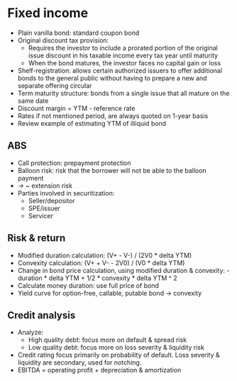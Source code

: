 # Fixed income
- Plain vanilla bond: standard coupon bond
- Original discount tax provision:
    - Requires the investor to include a prorated portion of the original issue discount
      in his taxable income every tax year until maturity
    - When the bond matures, the investor faces no capital gain or loss
- Shelf-registration: allows certain authorized issuers to offer additional bonds to the general public
  without having to prepare a new and separate offering circular
- Term maturity structure: bonds from a single issue that all mature on the same date
- Discount margin = YTM - reference rate
- Rates if not mentioned period, are always quoted on 1-year basis
- Review example of estimating YTM of illiquid bond
## ABS
- Call protection: prepayment protection
- Balloon risk: risk that the borrower will not be able to the balloon payment
- -> ~ extension risk
- Parties involved in securitization:
  - Seller/depositor
  - SPE/issuer
  - Servicer
## Risk & return
- Modified duration calculation: (V+ - V-) / (2V0 * delta YTM)
- Convexity calculation: (V+ + V- - 2V0) / (V0 * delta YTM)
- Change in bond price calculation, using modified duration & convexity:
-duration * delta YTM + 1/2 * convexity * delta YTM ^ 2
- Calculate money duration: use full price of bond
- Yield curve for option-free, callable, putable bond -> convexity
## Credit analysis
- Analyze:
  - High quality debt: focus more on default & spread risk
  - Low quality debt: focus more on loss severity & liquidity risk
- Credit rating focus primarily on probability of default. Loss severity & liquidity are secondary, used for notching.
- EBITDA = operating profit + depreciation & amortization